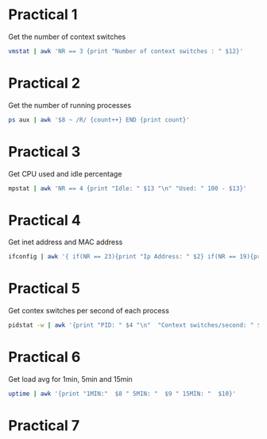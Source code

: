 # Practical 1 

Get the number of context switches

```bash
vmstat | awk 'NR == 3 {print "Number of context switches : " $12}'
```

# Practical 2 

Get the number of running processes

```bash
ps aux | awk '$8 ~ /R/ {count++} END {print count}'
```


# Practical 3 

Get CPU used and idle percentage

```bash
mpstat | awk 'NR == 4 {print "Idle: " $13 "\n" "Used: " 100 - $13}'
```


# Practical 4

Get inet address and MAC address

```bash
ifconfig | awk '{ if(NR == 23){print "Ip Address: " $2} if(NR == 19){print "INET Address: " $2} }'
```


# Practical 5 

Get contex switches per second of each process

```bash
pidstat -w | awk '{print "PID: " $4 "\n"  "Context switches/second: " $6 + $7}'
```


# Practical 6 

Get load avg for 1min, 5min and 15min

```bash
uptime | awk '{print "1MIN:"  $8 " 5MIN: "  $9 " 15MIN: "  $10}'
```

# Practical 7